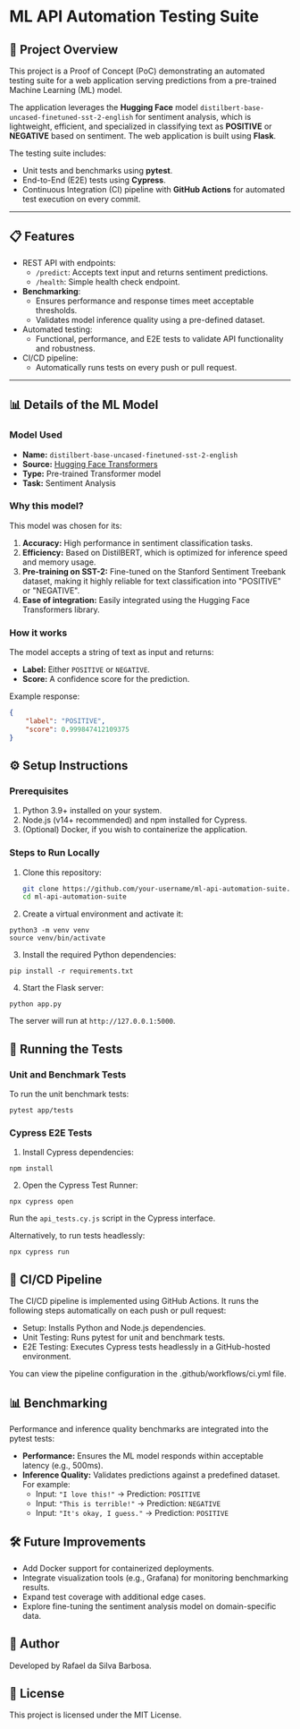 # ML API Automation Testing Suite

## 🚀 Project Overview

This project is a Proof of Concept (PoC) demonstrating an automated testing suite for a web application serving predictions from a pre-trained Machine Learning (ML) model. 

The application leverages the **Hugging Face** model `distilbert-base-uncased-finetuned-sst-2-english` for sentiment analysis, which is lightweight, efficient, and specialized in classifying text as **POSITIVE** or **NEGATIVE** based on sentiment. The web application is built using **Flask**.


The testing suite includes:
- Unit tests and benchmarks using **pytest**.
- End-to-End (E2E) tests using **Cypress**.
- Continuous Integration (CI) pipeline with **GitHub Actions** for automated test execution on every commit.

---

## 📋 Features
- REST API with endpoints:
  - `/predict`: Accepts text input and returns sentiment predictions.
  - `/health`: Simple health check endpoint.
- **Benchmarking**:
  - Ensures performance and response times meet acceptable thresholds.
  - Validates model inference quality using a pre-defined dataset.
- Automated testing:
  - Functional, performance, and E2E tests to validate API functionality and robustness.
- CI/CD pipeline:
  - Automatically runs tests on every push or pull request.

---

## 📊 Details of the ML Model

### **Model Used**
- **Name:** `distilbert-base-uncased-finetuned-sst-2-english`
- **Source:** [Hugging Face Transformers](https://huggingface.co/distilbert-base-uncased-finetuned-sst-2-english)
- **Type:** Pre-trained Transformer model
- **Task:** Sentiment Analysis

### **Why this model?**
This model was chosen for its:
1. **Accuracy:** High performance in sentiment classification tasks.
2. **Efficiency:** Based on DistilBERT, which is optimized for inference speed and memory usage.
3. **Pre-training on SST-2:** Fine-tuned on the Stanford Sentiment Treebank dataset, making it highly reliable for text classification into "POSITIVE" or "NEGATIVE".
4. **Ease of integration:** Easily integrated using the Hugging Face Transformers library.

### **How it works**
The model accepts a string of text as input and returns:
- **Label:** Either `POSITIVE` or `NEGATIVE`.
- **Score:** A confidence score for the prediction.

Example response:
```json
{
    "label": "POSITIVE",
    "score": 0.999847412109375
}
```

## ⚙️ Setup Instructions

### Prerequisites
1. Python 3.9+ installed on your system.
2. Node.js (v14+ recommended) and npm installed for Cypress.
3. (Optional) Docker, if you wish to containerize the application.

### Steps to Run Locally
1. Clone this repository:
   ```bash
   git clone https://github.com/your-username/ml-api-automation-suite.git
   cd ml-api-automation-suite


2. Create a virtual environment and activate it:
```
python3 -m venv venv
source venv/bin/activate
```

3. Install the required Python dependencies:
```
pip install -r requirements.txt
```

4. Start the Flask server:
```
python app.py
```

The server will run at ``http://127.0.0.1:5000``.

## 🧪 Running the Tests
### Unit and Benchmark Tests
To run the unit benchmark tests:
```
pytest app/tests
```

### Cypress E2E Tests
1. Install Cypress dependencies:
```
npm install
```

2. Open the Cypress Test Runner:
```
npx cypress open
```

Run the ``api_tests.cy.js`` script in the Cypress interface.

Alternatively, to run tests headlessly:
```
npx cypress run 
```

## 🔄 CI/CD Pipeline

The CI/CD pipeline is implemented using GitHub Actions. It runs the following steps automatically on each push or pull request:

* Setup: Installs Python and Node.js dependencies.
* Unit Testing: Runs pytest for unit and benchmark tests.
* E2E Testing: Executes Cypress tests headlessly in a GitHub-hosted environment.

You can view the pipeline configuration in the .github/workflows/ci.yml file.

## 📊 Benchmarking

Performance and inference quality benchmarks are integrated into the pytest tests:

- **Performance:** Ensures the ML model responds within acceptable latency (e.g., 500ms).
- **Inference Quality:** Validates predictions against a predefined dataset. For example:
  - Input: `"I love this!"` → Prediction: `POSITIVE`
  - Input: `"This is terrible!"` → Prediction: `NEGATIVE`
  - Input: `"It's okay, I guess."` → Prediction: `POSITIVE`

## 🛠 Future Improvements

- Add Docker support for containerized deployments.
- Integrate visualization tools (e.g., Grafana) for monitoring benchmarking results.
- Expand test coverage with additional edge cases.
- Explore fine-tuning the sentiment analysis model on domain-specific data.


## 👤 Author

Developed by Rafael da Silva Barbosa.

## 📝 License

This project is licensed under the MIT License.

